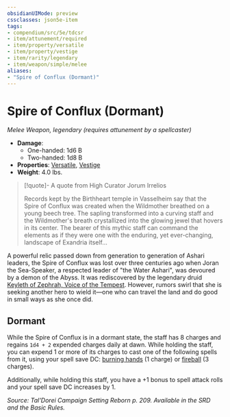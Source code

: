 ```yaml
---
obsidianUIMode: preview
cssclasses: json5e-item
tags:
- compendium/src/5e/tdcsr
- item/attunement/required
- item/property/versatile
- item/property/vestige
- item/rarity/legendary
- item/weapon/simple/melee
aliases: 
- "Spire of Conflux (Dormant)"
---
```

# Spire of Conflux (Dormant)
*Melee Weapon, legendary (requires attunement by a spellcaster)*  

- **Damage**:
  - One-handed: 1d6 B
  - Two-handed: 1d8 B
- **Properties**: [Versatile](/Systems/5e/rules/item-properties.md#Versatile), [Vestige](/Systems/5e/rules/item-properties.md#Vestige)
- **Weight**: 4.0 lbs.

> [!quote]- A quote from High Curator Jorum Irrelios  
> 
> Records kept by the Birthheart temple in Vasselheim say that the Spire of Conflux was created when the Wildmother breathed on a young beech tree. The sapling transformed into a curving staff and the Wildmother's breath crystallized into the glowing jewel that hovers in its center. The bearer of this mythic staff can command the elements as if they were one with the enduring, yet ever-changing, landscape of Exandria itself...

A powerful relic passed down from generation to generation of Ashari leaders, the Spire of Conflux was lost over three centuries ago when Joran the Sea-Speaker, a respected leader of "the Water Ashari", was devoured by a demon of the Abyss. It was rediscovered by the legendary druid [Keyleth of Zephrah, Voice of the Tempest](/Systems/5e/bestiary/npc/keyleth-voice-of-the-tempest-tdcsr.md). However, rumors swirl that she is seeking another hero to wield it—one who can travel the land and do good in small ways as she once did.

## Dormant

While the Spire of Conflux is in a dormant state, the staff has 8 charges and regains `1d4 + 2` expended charges daily at dawn. While holding the staff, you can expend 1 or more of its charges to cast one of the following spells from it, using your spell save DC: [burning hands](/Systems/5e/spells/burning-hands.md) (1 charge) or [fireball](/Systems/5e/spells/fireball.md) (3 charges).

Additionally, while holding this staff, you have a +1 bonus to spell attack rolls and your spell save DC increases by 1.

*Source: Tal'Dorei Campaign Setting Reborn p. 209. Available in the SRD and the Basic Rules.*